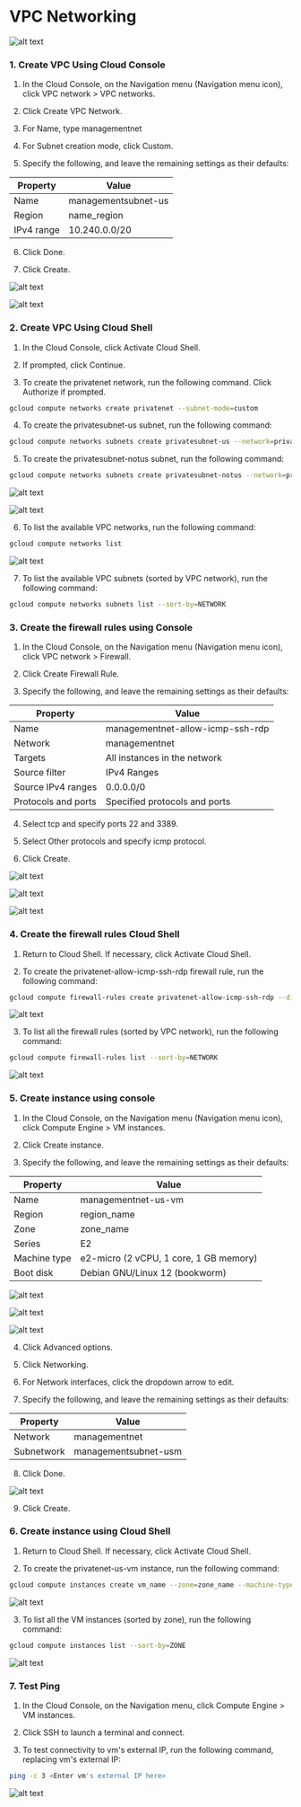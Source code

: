 # VPC Networking

![alt text](image/image.png)

### 1. Create VPC Using Cloud Console

1. In the Cloud Console, on the Navigation menu (Navigation menu icon), click VPC network > VPC networks.

2. Click Create VPC Network.

3. For Name, type managementnet

4. For Subnet creation mode, click Custom.

5. Specify the following, and leave the remaining settings as their defaults:

| Property   | Value               |
| ---------- | ------------------- |
| Name       | managementsubnet-us |
| Region     | name_region         |
| IPv4 range | 10.240.0.0/20       |

6. Click Done.

7. Click Create.

![alt text](image/image-1.png)

![alt text](image/image-2.png)

### 2. Create VPC Using Cloud Shell

1. In the Cloud Console, click Activate Cloud Shell.

2. If prompted, click Continue.

3. To create the privatenet network, run the following command. Click Authorize if prompted.

```bash
gcloud compute networks create privatenet --subnet-mode=custom
```

4. To create the privatesubnet-us subnet, run the following command:

```bash
gcloud compute networks subnets create privatesubnet-us --network=privatenet --region=region_name --range=172.16.0.0/24
```

5. To create the privatesubnet-notus subnet, run the following command:

```bash
gcloud compute networks subnets create privatesubnet-notus --network=privatenet --region=region_name --range=172.20.0.0/20
```

![alt text](image/image-3.png)

![alt text](image/image-4.png)

6. To list the available VPC networks, run the following command:

```bash
gcloud compute networks list
```

![alt text](image/image-5.png)

7. To list the available VPC subnets (sorted by VPC network), run the following command:

```bash
gcloud compute networks subnets list --sort-by=NETWORK
```

### 3. Create the firewall rules using Console

1. In the Cloud Console, on the Navigation menu (Navigation menu icon), click VPC network > Firewall.

2. Click Create Firewall Rule.

3. Specify the following, and leave the remaining settings as their defaults:

| Property            | Value                            |
| ------------------- | -------------------------------- |
| Name                | managementnet-allow-icmp-ssh-rdp |
| Network             | managementnet                    |
| Targets             | All instances in the network     |
| Source filter       | IPv4 Ranges                      |
| Source IPv4 ranges  | 0.0.0.0/0                        |
| Protocols and ports | Specified protocols and ports    |

4. Select tcp and specify ports 22 and 3389.

5. Select Other protocols and specify icmp protocol.

6. Click Create.

![alt text](image/image-6.png)

![alt text](image/image-7.png)

![alt text](image/image-9.png)

### 4. Create the firewall rules Cloud Shell

1. Return to Cloud Shell. If necessary, click Activate Cloud Shell.

2. To create the privatenet-allow-icmp-ssh-rdp firewall rule, run the following command:

```bash
gcloud compute firewall-rules create privatenet-allow-icmp-ssh-rdp --direction=INGRESS --priority=1000 --network=privatenet --action=ALLOW --rules=icmp,tcp:22,tcp:3389 --source-ranges=0.0.0.0/0
```

![alt text](image/image-10.png)

3. To list all the firewall rules (sorted by VPC network), run the following command:

```bash
gcloud compute firewall-rules list --sort-by=NETWORK
```

![alt text](image/image-11.png)

### 5. Create instance using console

1. In the Cloud Console, on the Navigation menu (Navigation menu icon), click Compute Engine > VM instances.

2. Click Create instance.

3. Specify the following, and leave the remaining settings as their defaults:

| Property     | Value                                  |
| ------------ | -------------------------------------- |
| Name         | managementnet-us-vm                    |
| Region       | region_name                            |
| Zone         | zone_name                              |
| Series       | E2                                     |
| Machine type | e2-micro (2 vCPU, 1 core, 1 GB memory) |
| Boot disk    | Debian GNU/Linux 12 (bookworm)         |

![alt text](image/image-12.png)

![alt text](image/image-13.png)

![alt text](image/image-14.png)

4. Click Advanced options.

5. Click Networking.

6. For Network interfaces, click the dropdown arrow to edit.

7. Specify the following, and leave the remaining settings as their defaults:

| Property   | Value                |
| ---------- | -------------------- |
| Network    | managementnet        |
| Subnetwork | managementsubnet-usm |

8. Click Done.

![alt text](image/image-15.png)

9. Click Create.

### 6. Create instance using Cloud Shell

1. Return to Cloud Shell. If necessary, click Activate Cloud Shell.

2. To create the privatenet-us-vm instance, run the following command:

```bash
gcloud compute instances create vm_name --zone=zone_name --machine-type=e2-micro --subnet=subnet_name --image/image-family=debian-12 --image/image-project=debian-cloud --boot-disk-size=10GB --boot-disk-type=pd-standard --boot-disk-device-name=privatenet-us-vm
```

![alt text](image/image-16.png)

3. To list all the VM instances (sorted by zone), run the following command:

```bash
gcloud compute instances list --sort-by=ZONE
```

![alt text](image/image-17.png)

### 7. Test Ping

1. In the Cloud Console, on the Navigation menu, click Compute Engine > VM instances.

2. Click SSH to launch a terminal and connect.

3. To test connectivity to vm's external IP, run the following command, replacing vm's external IP:

```bash
ping -c 3 <Enter vm's external IP here>
```

![alt text](image/image-18.png)
